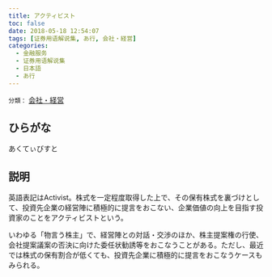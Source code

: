```yaml
---
title: アクティビスト
toc: false
date: 2018-05-18 12:54:07
tags: [证券用语解说集, あ行, 会社・経営]
categories:
  - 金融服务
  - 证券用语解说集
  - 日本語
  - あ行
---
```


`分類：` [会社・経営](/tags/会社・経営/)

## ひらがな

あくてぃびすと

## 説明

英語表記はActivist。株式を一定程度取得した上で、その保有株式を裏づけとして、投資先企業の経営陣に積極的に提言をおこない、企業価値の向上を目指す投資家のことをアクティビストという。

いわゆる「物言う株主」で、経営陣との対話・交渉のほか、株主提案権の行使、会社提案議案の否決に向けた委任状勧誘等をおこなうことがある。ただし、最近では株式の保有割合が低くても、投資先企業に積極的に提言をおこなうケースもみられる。
